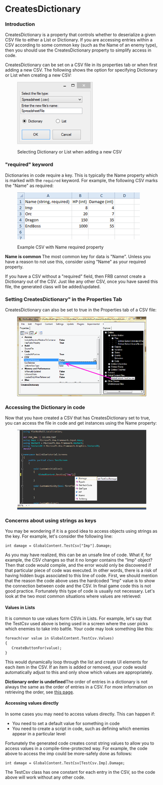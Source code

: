 # CreatesDictionary

### Introduction

CreatesDictionary is a property that controls whether to deserialize a given CSV file to either a List or Dictionary. If you are accessing entries within a CSV according to some common key (such as the Name of an enemy type), then you should use the CreatesDictionary property to simplify access in code.&#x20;

CreatesDictionary can be set on a CSV file in its properties tab or when first adding a new CSV. The following shows the option for specifying Dictionary or List when creating a new CSV:

<figure><img src="../../../media/migrated_media-SpreadsheetDictionaryOrList.PNG" alt=""><figcaption><p>Selecting Dictionary or List when adding a new CSV</p></figcaption></figure>

### "required" keyword

Dictionaries in code require a key. This is typically the Name property which is marked with the `required` keyword. For example, the following CSV marks the "Name" as required:&#x20;

<figure><img src="../../../media/migrated_media-CsvWithRequiredName.PNG" alt=""><figcaption><p>Example CSV with Name required property</p></figcaption></figure>

**Name is common** The most common key for data is "Name". Unless you have a reason to not use this, consider using "Name" as your required property.

If you have a CSV without a "required" field, then FRB cannot create a Dictionary out of the CSV. Just like any other CSV, once you have saved this file, the generated class will be added/updated.

### Setting CreatesDictionary" in the Properties Tab

CreatesDictionary can also be set to true in the Properties tab of a CSV file:

<figure><img src="../../../media/migrated_media-CreatesDictionaryProperty.png" alt=""><figcaption></figcaption></figure>

### Accessing the Dictionary in code

Now that you have created a CSV that has CreatesDictionary set to true, you can access the file in code and get instances using the Name property:&#x20;

<figure><img src="../../../media/migrated_media-DictionaryInCode.png" alt=""><figcaption></figcaption></figure>

### Concerns about using strings as keys

You may be wondering if it is a good idea to access objects using strings as the key. For example, let's consider the following line:

```
int damage = GlobalContent.TestCsv["Imp"].Damage;
```

As you may have realized, this can be an unsafe line of code. What if, for example, the CSV changes so that it no longer contains the "Imp" object? Then that code would compile, and the error would only be discovered if that particular piece of code was executed. In other words, there is a risk of having hidden bugs associated to this line of code. First, we should mention that the reason the code above uses the hardcoded "Imp" value is to show the connection between code and the CSV. In final game code this is not good practice. Fortunately this type of code is usually not necessary. Let's look at the two most common situations where values are retrieved:

#### Values in Lists

It is common to use values form CSVs in Lists. For example, let's say that the TestCsv used above is being used in a screen where the user picks which enemies to take into battle. Your code may look something like this:

```
foreach(var value in GlobalContent.TestCsv.Values)
{
   CreateButtonFor(value);
}
```

This would dynamically loop through the list and create UI elements for each item in the CSV. If an item is added or removed, your code would automatically adjust to this and only show which values are appropriately.

**Dictionary order is undefined**The order of entries in a dictionary is not always the same as the order of entries in a CSV. For more information on retrieving the order, see [this page](../../../frb/docs/index.php).

#### Accessing values directly

In some cases you may need to access values directly. This can happen if:

* You need to set a default value for something in code
* You need to create a script in code, such as defining which enemies appear in a particular level

Fortunately the generated code creates const string values to allow you to access values in a compile-time-protected way. For example, the code above to access the imp could be more-safely done as follows:

```
int damage = GlobalContent.TestCsv[TestCsv.Imp].Damage;
```

The TestCsv class has one constant for each entry in the CSV, so the code above will work without any other code.
